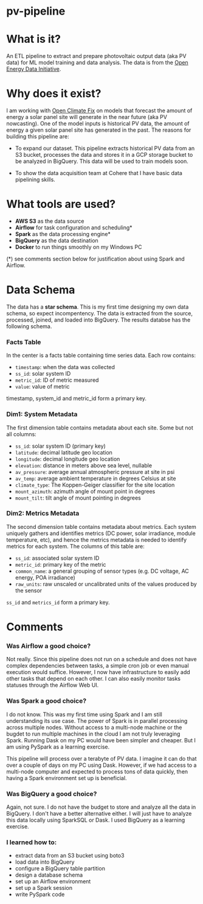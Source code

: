 # pv-pipeline

# What is it?
An ETL pipeline to extract and prepare photovoltaic output data (aka PV data) for ML model training and data analysis. The data is from the [Open Energy Data Initiative](https://data.openei.org/submissions/4568).

# Why does it exist?
I am working with [Open Climate Fix](https://openclimatefix.org/) on models that forecast the amount of energy a solar panel site will generate in the near future (aka PV nowcasting). One of the model inputs is historical PV data, the amount of energy a given solar panel site has generated in the past. The reasons for building this pipeline are:

- To expand our dataset. This pipeline extracts historical PV data from an S3 bucket, processes the data and stores it in a GCP storage bucket to be analyzed in BigQuery. This data will be used to train models soon.

- To show the data acquisition team at Cohere that I have basic data pipelining skills.

# What tools are used?
- **AWS S3** as the data source
- **Airflow** for task configuration and scheduling*
- **Spark** as the data processing engine*
- **BigQuery** as the data destination
- **Docker** to run things smoothly on my Windows PC

(*) see comments section below for justification about using Spark and Airflow.

# Data Schema
The data has a **star schema**. This is my first time designing my own data schema, so expect incompentency. The data is extracted from the source, processed, joined, and loaded into BigQuery. The results databse has the following schema.

### Facts Table
In the center is a facts table containing time series data. Each row contains:
- `timestamp`: when the data was collected
- `ss_id`: solar system ID
- `metric_id`: ID of metric measured
- `value`: value of metric

timestamp, system_id and metric_id form a primary key.

### Dim1: System Metadata
The first dimension table contains metadata about each site. Some but not all columns:
- `ss_id`: solar system ID (primary key)
- `latitude`: decimal latitude geo location
- `longitude`: decimal longitude geo location
- `elevation`: distance in meters above sea level, nullable
- `av_pressure`: average annual atmospheric pressure at site in psi
- `av_temp`: average ambient temperature in degrees Celsius at site
- `climate_type`: The Koppen-Geiger classifier for the site location
- `mount_azimuth`: azimuth angle of mount point in degrees
- `mount_tilt`: tilt angle of mount pointing in degrees 

### Dim2: Metrics Metadata
The second dimension table contains metadata about metrics. Each system uniquely gathers and identifies metrics (DC power, solar irradiance, module temperature, etc), and hence the metrics metadata is needed to identify metrics for each system. The columns of this table are:
- `ss_id`: associated solar system ID
- `metric_id`: primary key of the metric
- `common_name`: a general grouping of sensor types (e.g. DC voltage, AC energy, POA irradiance)
- `raw_units`: raw unscaled or uncalibrated units of the values produced by the sensor

`ss_id` and `metrics_id` form a primary key.

# Comments
### Was Airflow a good choice?
Not really. Since this pipeline does not run on a schedule and does not have complex dependencies between tasks, a simple cron job or even manual execution would suffice. However, I now have infrastructure to easily add other tasks that depend on each other. I can also easily monitor tasks statuses through the Airflow Web UI.

### Was Spark a good choice?
I do not know. This was my first time using Spark and I am still understanding its use case. The power of Spark is in parallel processing across multiple nodes. Without access to a multi-node machine or the bugdet to run multiple machines in the cloud I am not truly leveraging Spark. Running Dask on my PC would have been simpler and cheaper. But I am using PySpark as a learning exercise.

This pipeline will process over a terabyte of PV data. I imagine it can do that over a couple of days on my PC using Dask. However, if we had access to a multi-node computer and expected to process tons of data quickly, then having a Spark environment set up is beneficial.

### Was BigQuery a good choice?
Again, not sure. I do not have the budget to store and analyze all the data in BigQuery. I don't have a better alternative either. I will just have to analyze this data locally using SparkSQL or Dask. I used BigQuery as a learning exercise.

### I learned how to:
- extract data from an S3 bucket using boto3
- load data into BigQuery
- configure a BigQuery table partition
- design a database schema
- set up an Airflow environment
- set up a Spark session
- write PySpark code
